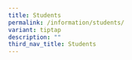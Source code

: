 ```yaml
---
title: Students
permalink: /information/students/
variant: tiptap
description: ""
third_nav_title: Students
---
```

<p></p>